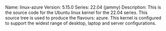 Name:    linux-azure
Version: 5.15.0
Series:  22.04 (jammy)
Description:
    This is the source code for the Ubuntu linux kernel for the 22.04 series. This
    source tree is used to produce the flavours: azure.
    This kernel is configured to support the widest range of desktop, laptop and
    server configurations.
